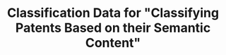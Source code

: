 ---
api_or_bulk_downloads: API
citation: "\n@article{bergeaud_classification_2017,\n        title = {Classification
  {Data} for \"{Classifying} {Patents} {Based} on their {Semantic} {Content}\"},\n
  \       url = {https://dataverse.harvard.edu/dataset.xhtml?persistentId=doi:10.7910/DVN/ZULMOY},\n
  \       abstract = {Classification Data for Bergeaud, Potiron and Raimbault, 2017,
  Classifying Patents Based on their Semantic Content.},\n        language = {en},\n
  \       urldate = {2021-08-17},\n        author = {Bergeaud, Antonin and Yoann,
  Potiron and Raimbault, Juste},\n        month = apr,\n        year = {2017},\n        note
  = {type: dataset},\n}\n"
cost: None
description: 'An open consolidated database from raw data on 4 million patents taken
  from the US patent office from 1976 onward. To build the pattern network, not only
  do we look at each patent title, but we also examine their full abstract and extract
  the relevant keywords accordingly. We refer to this classification as semantic approach
  in contrast with the more common technological approach which consists in taking
  the topology when considering US Patent office technological classes. '
last_edit: 08/17/2021, 08:40:25
location: https://dataverse.harvard.edu/dataset.xhtml?persistentId=doi:10.7910/DVN/ZULMOY
maintained_by: Contact maintainer through Dataverse
record_creation_timestamp: 08/17/2021, 08:40:25
shortname: classifying_patents_semantic_content
tags:
- United States
- 'patents'
- 'semantic similarity'
timeframe: 1834-present (~weekly)
title: Classification Data for "Classifying Patents Based on their Semantic Content"
uuid: bf073285-5243-4dc6-a990-c8a8c3f79898
---